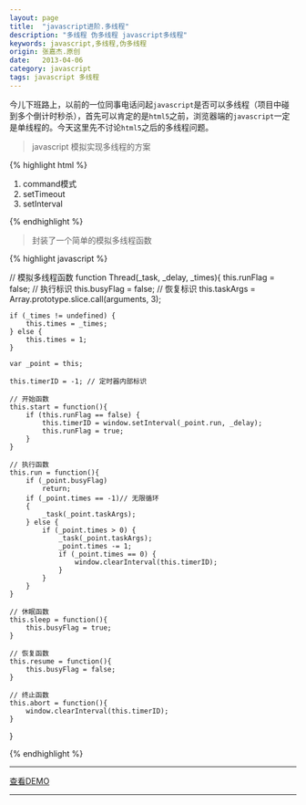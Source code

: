```yaml
---
layout: page
title:  "javascript进阶.多线程"
description: "多线程 伪多线程 javascript多线程"
keywords: javascript,多线程,伪多线程
origin: 张嘉杰.原创
date:   2013-04-06
category: javascript
tags: javascript 多线程
---
```

今儿下班路上，以前的一位同事电话问起`javascript`是否可以多线程（项目中碰到多个倒计时秒杀），首先可以肯定的是`html5`之前，浏览器端的`javascript`一定是单线程的。今天这里先不讨论`html5`之后的多线程问题。
<!--more-->

> javascript 模拟实现多线程的方案

{% highlight html %}

1. command模式
2. setTimeout
3. setInterval

{% endhighlight %}

> 封装了一个简单的模拟多线程函数

{% highlight javascript %}

// 模拟多线程函数
function Thread(_task, _delay, _times){
    this.runFlag = false; // 执行标识
    this.busyFlag = false; // 恢复标识
    this.taskArgs = Array.prototype.slice.call(arguments, 3);
    
    if (_times != undefined) {
        this.times = _times;
    } else { 
        this.times = 1;
    }
    
    var _point = this;
    
    this.timerID = -1; // 定时器内部标识
    
	// 开始函数
    this.start = function(){
        if (this.runFlag == false) {
            this.timerID = window.setInterval(_point.run, _delay);
            this.runFlag = true;
        }
    }
    
	// 执行函数
    this.run = function(){
        if (_point.busyFlag) 
            return;
        if (_point.times == -1)// 无限循环
        {
            _task(_point.taskArgs);
        } else {
            if (_point.times > 0) {
                _task(_point.taskArgs);
                _point.times -= 1;
                if (_point.times == 0) {
                    window.clearInterval(this.timerID); 
                }
            }
        }
    }
    
	// 休眠函数
    this.sleep = function(){
        this.busyFlag = true;
    }
    
	// 恢复函数
    this.resume = function(){
        this.busyFlag = false;
    }
    
	// 终止函数
    this.abort = function(){
        window.clearInterval(this.timerID);
    }
}

{% endhighlight %}

-----------------------

<a class="btn btn-primary btn-sm" href="/resources/demo{{ page.url}}.html" target="_blank">查看DEMO</a> 

-----------------------
